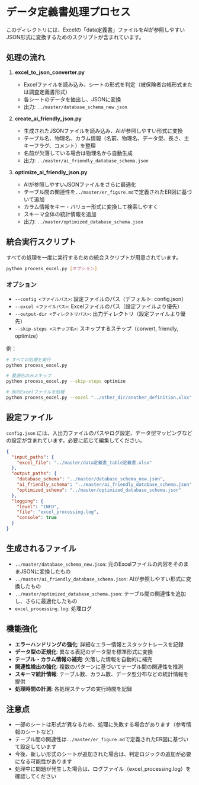 # データ定義書処理プロセス

このディレクトリには、Excelの「data定義書」ファイルをAIが参照しやすいJSON形式に変換するためのスクリプトが含まれています。

## 処理の流れ

1. **excel_to_json_converter.py**
   - Excelファイルを読み込み、シートの形式を判定（被保険者台帳形式または調査定義書形式）
   - 各シートのデータを抽出し、JSONに変換
   - 出力: `../master/database_schema_new.json`

2. **create_ai_friendly_json.py**
   - 生成されたJSONファイルを読み込み、AIが参照しやすい形式に変換
   - テーブル名、物理名、カラム情報（名前、物理名、データ型、長さ、主キーフラグ、コメント）を整理
   - 名前が欠落している場合は物理名から自動生成
   - 出力: `../master/ai_friendly_database_schema.json`

3. **optimize_ai_friendly_json.py**
   - AIが参照しやすいJSONファイルをさらに最適化
   - テーブル間の関連性を`../master/er_figure.md`で定義されたER図に基づいて追加
   - カラム情報をキー・バリュー形式に変換して検索しやすく
   - スキーマ全体の統計情報を追加
   - 出力: `../master/optimized_database_schema.json`

## 統合実行スクリプト

すべての処理を一度に実行するための統合スクリプトが用意されています。

```bash
python process_excel.py [オプション]
```

### オプション

- `--config <ファイルパス>`: 設定ファイルのパス（デフォルト: config.json）
- `--excel <ファイルパス>`: Excelファイルのパス（設定ファイルより優先）
- `--output-dir <ディレクトリパス>`: 出力ディレクトリ（設定ファイルより優先）
- `--skip-steps <ステップ名>`: スキップするステップ（convert, friendly, optimize）

例：
```bash
# すべての処理を実行
python process_excel.py

# 最適化のみスキップ
python process_excel.py --skip-steps optimize

# 別のExcelファイルを処理
python process_excel.py --excel "../other_dir/another_definition.xlsx"
```

## 設定ファイル

`config.json` には、入出力ファイルのパスやログ設定、データ型マッピングなどの設定が含まれています。必要に応じて編集してください。

```json
{
  "input_paths": {
    "excel_file": "../master/data定義書_table定義書.xlsx"
  },
  "output_paths": {
    "database_schema": "../master/database_schema_new.json",
    "ai_friendly_schema": "../master/ai_friendly_database_schema.json",
    "optimized_schema": "../master/optimized_database_schema.json"
  },
  "logging": {
    "level": "INFO",
    "file": "excel_processing.log",
    "console": true
  }
}
```

## 生成されるファイル

- `../master/database_schema_new.json`: 元のExcelファイルの内容をそのままJSONに変換したもの
- `../master/ai_friendly_database_schema.json`: AIが参照しやすい形式に変換したもの
- `../master/optimized_database_schema.json`: テーブル間の関連性を追加し、さらに最適化したもの
- `excel_processing.log`: 処理ログ

## 機能強化

- **エラーハンドリングの強化**: 詳細なエラー情報とスタックトレースを記録
- **データ型の正規化**: 異なる表記のデータ型を標準形式に変換
- **テーブル・カラム情報の補完**: 欠落した情報を自動的に補完
- **関連性検出の強化**: 複数のパターンに基づいてテーブル間の関連性を推測
- **スキーマ統計情報**: テーブル数、カラム数、データ型分布などの統計情報を提供
- **処理時間の計測**: 各処理ステップの実行時間を記録

## 注意点

- 一部のシートは形式が異なるため、処理に失敗する場合があります（参考情報のシートなど）
- テーブル間の関連性は`../master/er_figure.md`で定義されたER図に基づいて設定しています
- 今後、新しい形式のシートが追加された場合は、判定ロジックの追加が必要になる可能性があります
- 処理中に問題が発生した場合は、ログファイル（excel_processing.log）を確認してください
